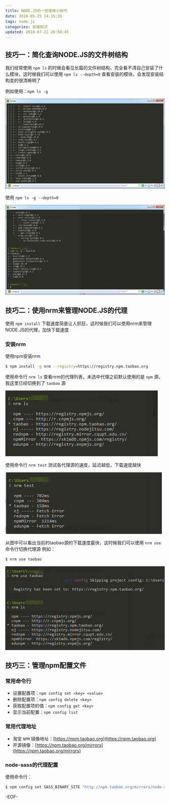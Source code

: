 ```yaml
---
title: NODE.JS的一些使用小技巧
date: 2018-05-25 14:15:26
tags: node.js
categories: 前端知识
updated: 2018-07-21 20:58:45
---
```


## 技巧一：简化查询NODE.JS的文件树结构

我们经常使用 `npm ls` 的时候会看见长篇的文件树结构，完全看不清自己安装了什么模块，这时候我们可以使用 `npm ls --depth=0` 查看安装的模块，会发现安装结构变的很清晰明了

例如使用：`npm ls -g`

<!-- more -->

![NODE.JS](node.js-use/1.png)

使用 `npm ls -g --depth=0`

![NODE.JS](node.js-use/2.png)

## 技巧二：使用nrm来管理NODE.JS的代理

使用 `npm install` 下载速度简直让人抓狂，这时候我们可以使用nrm来管理NODE.JS的代理，加快下载速度

### 安装nrm

使用npm安装nrm
```bash
$ npm install -g nrm --registry=https://registry.npm.taobao.org
```

使用命令行 `nrm ls` 查看nrm的代理列表，未选中代理之前默认使用的是 `npm` 源，我这里已经切换到了 `taobao` 源

![NODE.JS](node.js-use/3.png)

使用命令行 `nrm test` 测试各代理源的速度，延迟越低，下载速度越快

![NODE.JS](node.js-use/4.png)

从图中可以看出当前的taobao源的下载速度最快，这时候我们可以使用 `nrm use` 命令行切换代理源
例如：
```bash
$ nrm use taobao
```

![NODE.JS](node.js-use/5.png)

## 技巧三：管理npm配置文件

### 常用命令行

- 设置配置项：`npm config set <key> <value>`
- 删除配置项：`npm config delete <key>`
- 获取配置项的值：`npm config get <key>`
- 显示当前配置：`npm config list`

### 常用代理地址

- 淘宝 `NPM` 镜像地址：[https://npm.taobao.org](https://npm.taobao.org)
- 开源镜像：[https://npm.taobao.org/mirrors](https://npm.taobao.org/mirrors)

### node-sass的代理配置

使用命令行：
```bash
$ npm config set SASS_BINARY_SITE "http://npm.taobao.org/mirrors/node-sass/"
```

-EOF-
